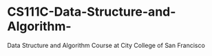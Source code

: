 # CS111C-Data-Structure-and-Algorithm-
Data Structure and Algorithm Course at City College of San Francisco
